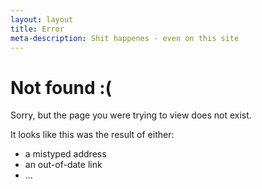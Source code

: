 ```yaml
---
layout: layout
title: Error
meta-description: Shit happenes - even on this site
---
```

# Not found :(

<div id="error">
  <p>Sorry, but the page you were trying to view does not exist.</p>
  <p>It looks like this was the result of either:</p>
  <ul>
    <li>a mistyped address</li>
    <li>an out-of-date link</li>
    <li>...</li>
  </ul>
  <script>
  var GOOG_FIXURL_LANG = (navigator.language || '').slice(0,2),
  GOOG_FIXURL_SITE = location.host;
  </script>
  <script src="http://linkhelp.clients.google.com/tbproxy/lh/wm/fixurl.js"></script>
</div>

